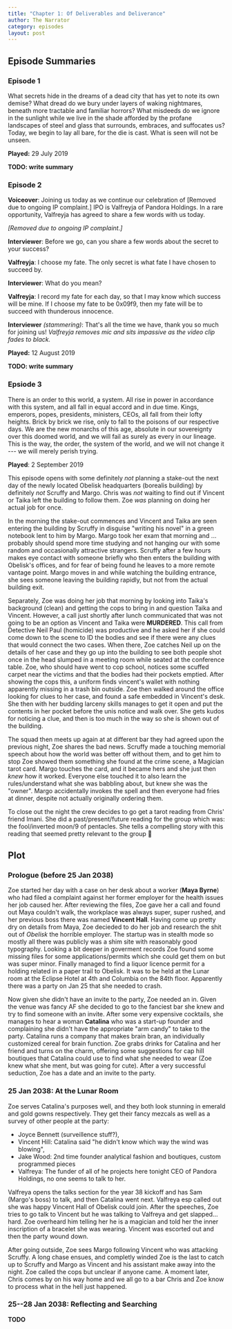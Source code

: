 ```yaml
---
title: "Chapter 1: Of Deliverables and Deliverance"
author: The Narrator
category: episodes
layout: post
---
```


## Episode Summaries ##

### Episode 1 ###

What secrets hide in the dreams of a dead city that has yet to note its own demise? What dread do we bury under layers of waking nightmares, beneath more tractable and familiar horrors? What misdeeds do we ignore in the sunlight while we live in the shade afforded by the profane landscapes of steel and glass that surrounds, embraces, and suffocates us? Today, we begin to lay all bare, for the die is cast. What is seen will not be unseen.

**Played:** 29 July 2019

**TODO: write summary**

### Episode 2 ###

**Voiceover**: Joining us today as we continue our celebration of [Removed due to ongoing IP complaint.] IPO is Valfreyja of Pandora Holdings. In a rare opportunity, Valfreyja has agreed to share a few words with us today.

*[Removed due to ongoing IP complaint.]*

**Interviewer**: Before we go, can you share a few words about the secret to your success?

**Valfreyja**: I choose my fate. The only secret is what fate I have chosen to succeed by.

**Interviewer**: What do you mean?

**Valfreyja**: I record my fate for each day, so that I may know which success will be mine. If I choose my fate to be 0x09f9, then my fate will be to succeed with thunderous innocence.

**Interviewer** _(stammering)_: That's all the time we have, thank you so much for joining us!
_Valfreyja removes mic and sits impassive as the video clip fades to black._


**Played:** 12 August 2019

**TODO: write summary**


### Epsiode 3 ###

There is an order to this world, a system. All rise in power in accordance with this system, and all fall in equal accord and in due time.
Kings, emperors, popes, presidents, ministers, CEOs, all fall from their lofty heights.
Brick by brick we rise, only to fall to the poisons of our respective days.
We are the new monarchs of this age, absolute in our sovereignty over this doomed world, and we will fail as surely as every in our lineage.
This is the way, the order, the system of the world, and we will not change it --- we will merely perish trying.

**Played**: 2 September 2019

This episode opens with some definitely _not_ planning a stake-out the next day of the newly located Obelisk headquarters (borealis building) by definitely _not_ Scruffy and Margo. 
Chris was _not_ waiting to find out if Vincent or Taika left the building to follow them. Zoe _was_ planning on doing her actual job for once.

In the morning the stake-out commences and Vincent and Taika are seen entering the building by Scruffy in disguise "writing his novel" in a green notebook lent to him by Margo. 
Margo took her exam that morning and ... probably should spend more time studying and not hanging our with some random and occasionally attractive strangers. 
Scruffy after a few hours makes eye contact with someone briefly who then enters the building with Obelisk's offices, and for fear of being found he leaves to a more remote vantage point.
Margo moves in and while watching the building entrance, she sees someone leaving the building rapidly, but not from the actual building exit.

Separately, Zoe was doing her job that morning by looking into Taika's background (clean) and getting the cops to bring in and question Taika and Vincent. 
However, a call just shortly after lunch communicated that was not going to be an option as Vincent and Taika were **MURDERED**.
This call from Detective Neil Paul (homicide) was productive and he asked her if she could come down to the scene to ID the bodies and see if there were any clues that would connect the two cases.
When there, Zoe catches Neil up on the details of her case and they go up into the building to see both people shot once in the head slumped in a meeting room while seated at the conference table.
Zoe, who should have went to cop school, notices some scuffed carpet near the victims and that the bodies had their pockets emptied.
After showing the cops this, a uniform finds vincent's wallet with nothing apparently missing in a trash bin outside.
Zoe then walked around the office looking for clues to her case, and found a safe embedded in Vincent's desk.
She then with her budding larceny skills manages to get it open and put the contents in her pocket before the unis notice and walk over.
She gets kudos for noticing a clue, and then is too much in the way so she is shown out of the building.

The squad then meets up again at at different bar they had agreed upon the previous night, Zoe shares the bad news.
Scruffy made a touching memorial speech about how the world was better off without them, and to get him to stop Zoe showed them something she found at the crime scene, a Magician tarot card.
Margo touches the card, and it became hers and she just then _knew_ how it worked.
Everyone else touched it to also learn the rules/understand what she was babbling about, but knew she was the "owner".
Margo accidentally invokes the spell and then everyone had fries at dinner, despite not actually originally ordering them.

To close out the night the crew decides to go get a tarot reading from Chris' friend Imani.
She did a past/present/future reading for the group which was: the fool/inverted moon/9 of pentacles.
She tells a compelling story with this reading that seemed pretty relevant to the group 💖

## Plot ##

### Prologue (before 25 Jan 2038) ###

Zoe started her day with a case on her desk about a worker (**Maya Byrne**) who had filed a complaint against her former employer for the health issues her job caused her.
After reviewing the files, Zoe gave her a call and found out Maya couldn't walk, the workplace was always super, super rushed, and her previous boss there was named **Vincent Hall**.
Having come up pretty dry on details from Maya, Zoe decieded to do her job and research the shit out of _Obelisk_ the horrible employer.
The startup was in stealth mode so mostly all there was publicly was a shim site with reasonably good typography.
Looking a bit deeper in goverment records Zoe found some missing files for some applications/permits which she could get them on but was super minor.
Finally managed to find a liquor licence permit for a holding related in a paper trail to Obelisk.
It was to be held at the Lunar room at the Eclipse Hotel at 4th and Columbia on the 84th floor.
Apparently there was a party on Jan 25 that she needed to crash.

Now given she didn't have an invite to the party, Zoe needed an in.
Given the venue was fancy AF she decided to go to the fanciest bar she knew and try to find someone with an invite.
After some very expensive cocktails, she manages to hear a woman **Catalina** who was a start-up founder and complaining she didn't have the appropriate "arm candy" to take to the party.
Catalina runs a company that makes brain bran, an individually customized cereal for brain function.
Zoe grabs drinks for Catalina and her friend and turns on the charm, offering some suggestions for cap hill boutiques that Catalina could use to find what she needed to wear (Zoe knew what she ment, but was going for cute).
After a very successful seduction, Zoe has a date and an invite to the party.

### 25 Jan 2038: At the Lunar Room ###

Zoe serves Catalina's purposes well, and they both look stunning in emerald and gold gowns respectively.
They get their fancy mezcals as well as a survey of other people at the party: 

- Joyce Bennett (surveillence stuff?),
- Vincent Hill: Catalina said "he didn't know which way the wind was blowing",
- Jake Wood: 2nd time founder analytical fashion and boutiques, custom programmed pieces
- Valfreya: The funder of all of he projects here tonight CEO of Pandora Holdings, no one seems to talk to her.

Valfreya opens the talks section for the year 38 kickoff and has Sam (Margo's boss) to talk, and then Catalina went next.
Valfreya esp called out she was happy Vincent Hall of Obelisk could join.
After the speeches, Zoe tries to go talk to Vincent but he was talking to Valfreya and get slapped... hard.
Zoe overheard him telling her he is a magician and told her the inner inscription of a bracelet she was wearing.
Vincent was escorted out and then the party wound down.

After going outside, Zoe sees Margo following Vincent who was attacking Scruffy.
A long chase ensues, and completly winded Zoe is the last to catch up to Scruffy and Margo as Vincent and his assistant make away into the night.
Zoe called the cops but unclear if anyone came.
A moment later, Chris comes by on his way home and we all go to a bar Chris and Zoe know to process what in the hell just happened.

### 25--28 Jan 2038: Reflecting and Searching ###

**TODO**

